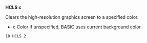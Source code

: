 **HCLS *c***

Clears the high-resolution graphics screen to a specified color.

- c Color  If unspecified, BASIC uses current background color.

```ecb2
10 HCLS 2
```
